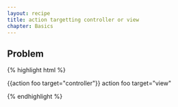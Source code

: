 ```yaml
---
layout: recipe
title: action targetting controller or view
chapter: Basics
---
```


## Problem


{% highlight html %}

{{action foo target="controller"}}
action foo target="view"

{% endhighlight %}
